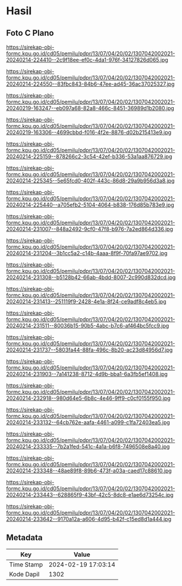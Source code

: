 # Hasil

## Foto C Plano

https://sirekap-obj-formc.kpu.go.id/cd05/pemilu/pdpr/13/07/04/20/02/1307042002021-20240214-224410--2c9f18ee-ef0c-4da1-976f-34127826d065.jpg

https://sirekap-obj-formc.kpu.go.id/cd05/pemilu/pdpr/13/07/04/20/02/1307042002021-20240214-224550--83fbc843-84b6-47ee-ad45-36ac37025327.jpg

https://sirekap-obj-formc.kpu.go.id/cd05/pemilu/pdpr/13/07/04/20/02/1307042002021-20240219-163247--eb097a68-82a8-466c-8451-36989d1b2080.jpg

https://sirekap-obj-formc.kpu.go.id/cd05/pemilu/pdpr/13/07/04/20/02/1307042002021-20240219-163306--4699cbbd-f016-4f2e-8876-d02b215413e9.jpg

https://sirekap-obj-formc.kpu.go.id/cd05/pemilu/pdpr/13/07/04/20/02/1307042002021-20240214-225159--878266c2-3c54-42ef-b336-53a1aa876729.jpg

https://sirekap-obj-formc.kpu.go.id/cd05/pemilu/pdpr/13/07/04/20/02/1307042002021-20240214-225345--5e65fcd0-402f-443c-86d8-29a9b956d3a8.jpg

https://sirekap-obj-formc.kpu.go.id/cd05/pemilu/pdpr/13/07/04/20/02/1307042002021-20240214-225440--a705efb2-5104-4064-b838-176d85b783e9.jpg

https://sirekap-obj-formc.kpu.go.id/cd05/pemilu/pdpr/13/07/04/20/02/1307042002021-20240214-231007--848a2492-9cf0-47f8-b976-7a2ed864d336.jpg

https://sirekap-obj-formc.kpu.go.id/cd05/pemilu/pdpr/13/07/04/20/02/1307042002021-20240214-231204--3b1cc5a2-c14b-4aaa-8f9f-70fa97ae9702.jpg

https://sirekap-obj-formc.kpu.go.id/cd05/pemilu/pdpr/13/07/04/20/02/1307042002021-20240214-231308--b5128b42-66ab-4bdd-8007-2c990d832dcd.jpg

https://sirekap-obj-formc.kpu.go.id/cd05/pemilu/pdpr/13/07/04/20/02/1307042002021-20240214-231413--251119f9-2428-4e1a-8f24-ce9adf8c4eb5.jpg

https://sirekap-obj-formc.kpu.go.id/cd05/pemilu/pdpr/13/07/04/20/02/1307042002021-20240214-231511--80036b15-90b5-4abc-b7c6-af464bc5fcc9.jpg

https://sirekap-obj-formc.kpu.go.id/cd05/pemilu/pdpr/13/07/04/20/02/1307042002021-20240214-231737--5803fa44-88fa-496c-8b20-ac23d84956d7.jpg

https://sirekap-obj-formc.kpu.go.id/cd05/pemilu/pdpr/13/07/04/20/02/1307042002021-20240214-231903--7a141238-8712-4d9b-bba1-6a3fb5ef1408.jpg

https://sirekap-obj-formc.kpu.go.id/cd05/pemilu/pdpr/13/07/04/20/02/1307042002021-20240214-232918--980d64e5-6b8c-4e46-9ff9-c0cf0155f950.jpg

https://sirekap-obj-formc.kpu.go.id/cd05/pemilu/pdpr/13/07/04/20/02/1307042002021-20240214-233132--64cb762e-aafa-4461-a099-c1fa72403ea5.jpg

https://sirekap-obj-formc.kpu.go.id/cd05/pemilu/pdpr/13/07/04/20/02/1307042002021-20240214-233335--7b2a1fed-541c-4a1a-b6f8-7496508e8a40.jpg

https://sirekap-obj-formc.kpu.go.id/cd05/pemilu/pdpr/13/07/04/20/02/1307042002021-20240214-233348--48ae89f8-89b6-473f-a03a-caed17c88610.jpg

https://sirekap-obj-formc.kpu.go.id/cd05/pemilu/pdpr/13/07/04/20/02/1307042002021-20240214-233443--628865f9-43bf-42c5-8dc8-e1ae6d73254c.jpg

https://sirekap-obj-formc.kpu.go.id/cd05/pemilu/pdpr/13/07/04/20/02/1307042002021-20240214-233642--9170a12a-a606-4d95-b42f-c15ed8d1a444.jpg


## Metadata

| Key        | Value               |
| ---------- | ------------------- |
| Time Stamp | 2024-02-19 17:03:14 |
| Kode Dapil | 1302                |



